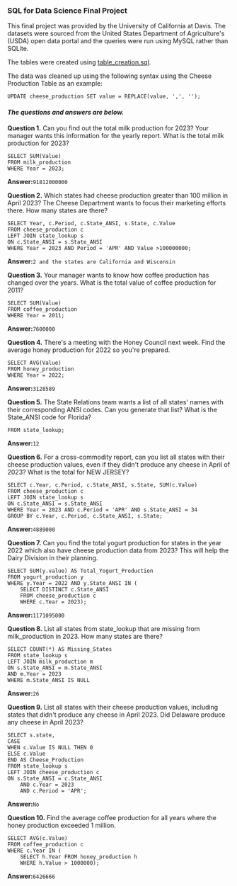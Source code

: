 ### SQL for Data Science Final Project
This final project was provided by the University of California at Davis.
The datasets were sourced from the United States Department of Agriculture's (USDA) open data portal and the queries were run using MySQL rather than SQLite. 

The tables were created using [table_creation.sql](https://github.com/kcohane00/sql_for_data_science_final_project/blob/main/table_creation.sql).

The data was cleaned up using the following syntax using the Cheese Production Table as an example:

`
UPDATE cheese_production SET value = REPLACE(value, ',', '');
`

#### _The questions and answers are below._

**Question 1.**
Can you find out the total milk production for 2023? Your manager wants this information for the yearly report.
What is the total milk production for 2023?


```
SELECT SUM(Value)
FROM milk_production
WHERE Year = 2023;
```

**Answer:**`91812000000`



**Question 2.**
Which states had cheese production greater than 100 million in April 2023? The Cheese Department wants to focus their marketing efforts there.
How many states are there?


```
SELECT Year, c.Period, c.State_ANSI, s.State, c.Value
FROM cheese_production c
LEFT JOIN state_lookup s
ON c.State_ANSI = s.State_ANSI
WHERE Year = 2023 AND Period = 'APR' AND Value >100000000;
```

**Answer:**`2 and the states are California and Wisconsin`


**Question 3.**
Your manager wants to know how coffee production has changed over the years.
What is the total value of coffee production for 2011?

```
SELECT SUM(Value) 
FROM coffee_production
WHERE Year = 2011;
```

**Answer:**`7600000`

**Question 4.**
There's a meeting with the Honey Council next week. Find the average honey production for 2022 so you're prepared.

```
SELECT AVG(Value)
FROM honey_production
WHERE Year = 2022;
```

**Answer:**`3128589`

**Question 5.**
The State Relations team wants a list of all states' names with their corresponding ANSI codes. Can you generate that list?
What is the State_ANSI code for Florida?

```
FROM state_lookup;
```

**Answer:**`12`


**Question 6.**
For a cross-commodity report, can you list all states with their cheese production values, even if they didn't produce any cheese in April of 2023?
What is the total for NEW JERSEY?

```
SELECT c.Year, c.Period, c.State_ANSI, s.State, SUM(c.Value)
FROM cheese_production c
LEFT JOIN state_lookup s
ON c.State_ANSI = s.State_ANSI
WHERE Year = 2023 AND c.Period = 'APR' AND s.State_ANSI = 34
GROUP BY c.Year, c.Period, c.State_ANSI, s.State;
```

**Answer:**`4889000`


**Question 7.**
Can you find the total yogurt production for states in the year 2022 which also have cheese production data from 2023? This will help the Dairy Division in their planning.

```
SELECT SUM(y.value) AS Total_Yogurt_Production
FROM yogurt_production y
WHERE y.Year = 2022 AND y.State_ANSI IN (
	SELECT DISTINCT c.State_ANSI
    FROM cheese_production c 
    WHERE c.Year = 2023);
```

**Answer:**`1171095000`

**Question 8.**
List all states from state_lookup that are missing from milk_production in 2023.
How many states are there?


```
SELECT COUNT(*) AS Missing_States
FROM state_lookup s
LEFT JOIN milk_production m 
ON s.State_ANSI = m.State_ANSI
AND m.Year = 2023
WHERE m.State_ANSI IS NULL
```

**Answer:**`26`

**Question 9.**
List all states with their cheese production values, including states that didn't produce any cheese in April 2023.
Did Delaware produce any cheese in April 2023?


```
SELECT s.state,
CASE
WHEN c.Value IS NULL THEN 0
ELSE c.Value
END AS Cheese_Production
FROM state_lookup s 
LEFT JOIN cheese_production c 
ON s.State_ANSI = c.State_ANSI
	AND c.Year = 2023
    AND c.Period = 'APR';

```

**Answer:**`No`

**Question 10.**
Find the average coffee production for all years where the honey production exceeded 1 million.

```
SELECT AVG(c.Value)
FROM coffee_production c 
WHERE c.Year IN (	
	SELECT h.Year FROM honey_production h
    WHERE h.Value > 1000000);
```

**Answer:**`6426666`


